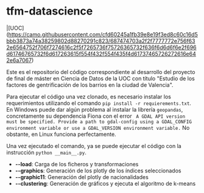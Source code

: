 # tfm-datascience

|[UOC]
(https://camo.githubusercontent.com/cfd60245a1fb39e8e19f3ed8c60c16d5bbb3873a74a38259802d88270291c823/687474703a2f2f7777772e756f632e6564752f706f7274616c2f5f7265736f75726365732f636f6d6d6f6e2f696d61746765732f6d617263615f554f432f554f435f4d61737465726272616e642e6a7067)

Este es el repositorio del código correspondiente al desarrollo del proyecto de final
de máster en Ciencia de Datos de la UOC con título "Estudio de los factores de gentrificación de los barrios en la ciudad de Valencia".

Para ejecutar el código una vez clonado, es necesario instalar los requerimientos utilizando
el comando `pip install -r requierements.txt`. En Windows puede dar algún problema
al instalar la librería `geopandas`, concretamente su dependencia Fiona con el error ` A GDAL API version must be specified. Provide a path to gdal-config using a GDAL_CONFIG environment variable or use a GDAL_VERSION environment variable.` No obstante, en Linux funciona perfectamente.

Una vez ejecutado el comando, ya se puede ejecutar el código con la instrucción `python __main__.py`.

- **--load**: Carga de los ficheros y transformaciones
- **--graphics**: Generación de los plotly de los índices seleccionados
- **--graphic11**: Generación del plotly de nacionalidades
- **--clustering**: Generación de gráficos y ejecuta el algoritmo de k-means
